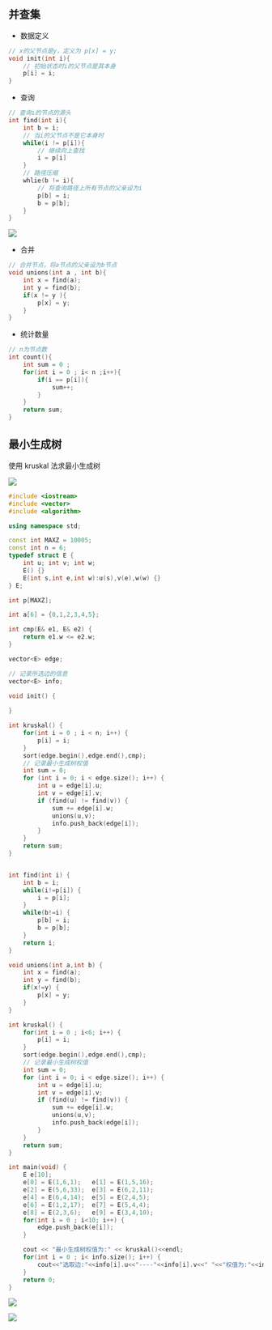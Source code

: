 <!--
 * @Description: 
 * @Version: 1.0
 * @Author: DaLao
 * @Email: dalao_li@163.com
 * @Date: 2021-10-06 13:11:32
 * @LastEditors: DaLao
 * @LastEditTime: 2021-11-28 15:18:03
-->
##  并查集

- 数据定义

```c
// x的父节点是y，定义为 p[x] = y;
void init(int i){
    // 初始状态时i的父节点是其本身
    p[i] = i;
}
```

- 查询

```c
// 查询i的节点的源头
int find(int i){
    int b = i;
    // 当i的父节点不是它本身时
    while(i != p[i]){
		// 继续向上查找
        i = p[i]
    }
    // 路径压缩
    whlie(b != i){
        // 将查询路径上所有节点的父亲设为i
        p[b] = i;
        b = p[b];
    }
}
```

![](https://cdn.hurra.ltd/img/20211115222906.png)


- 合并

```c
// 合并节点，将a节点的父亲设为b节点
void unions(int a , int b){
    int x = find(a);
    int y = find(b);
    if(x != y ){
        p[x] = y;
    }
}
```

- 统计数量

```c
// n为节点数
int count(){
    int sum = 0 ;
    for(int i = 0 ; i< n ;i++){
        if(i == p[i]){
            sum++;
        }
    }
    return sum;
}
```

## 最小生成树

使用 kruskal 法求最小生成树

![](https://cdn.hurra.ltd/img/20200620201313.png)

```c++
#include <iostream>
#include <vector>
#include <algorithm>

using namespace std;

const int MAXZ = 10005;
const int n = 6;
typedef struct E {
	int u; int v; int w;
	E() {}
	E(int s,int e,int w):u(s),v(e),w(w) {}
} E;

int p[MAXZ];

int a[6] = {0,1,2,3,4,5};

int cmp(E& e1, E& e2) {
	return e1.w <= e2.w;
}

vector<E> edge;

// 记录所选边的信息
vector<E> info;

void init() {
	
}

int kruskal() {
	for(int i = 0 ; i < n; i++) {
		p[i] = i;
	}
	sort(edge.begin(),edge.end(),cmp);
	// 记录最小生成树权值
	int sum = 0;
	for (int i = 0; i < edge.size(); i++) {
		int u = edge[i].u;
		int v = edge[i].v;
		if (find(u) != find(v)) {
			sum += edge[i].w;
			unions(u,v);
			info.push_back(edge[i]);
		}
	}
	return sum;
}


int find(int i) {
	int b = i;
	while(i!=p[i]) {
		i = p[i];
	}
	while(b!=i) {
		p[b] = i;
		b = p[b];
	}
	return i;
}

void unions(int a,int b) {
	int x = find(a);
	int y = find(b);
	if(x!=y) {
		p[x] = y;
	}
}

int kruskal() {
	for(int i = 0 ; i<6; i++) {
		p[i] = i;
	}
	sort(edge.begin(),edge.end(),cmp);
	// 记录最小生成树权值
	int sum = 0;
	for (int i = 0; i < edge.size(); i++) {
		int u = edge[i].u;
		int v = edge[i].v;
		if (find(u) != find(v)) {
			sum += edge[i].w;
			unions(u,v);
			info.push_back(edge[i]);
		}
	}
	return sum;
}

int main(void) {
    E e[10];
	e[0] = E(1,6,1);   e[1] = E(1,5,16);
	e[2] = E(5,6,33);  e[3] = E(6,2,11);
	e[4] = E(6,4,14);  e[5] = E(2,4,5);
	e[6] = E(1,2,17);  e[7] = E(5,4,4);
	e[8] = E(2,3,6);   e[9] = E(3,4,10);
	for(int i = 0 ; i<10; i++) {
		edge.push_back(e[i]);
	}

	cout << "最小生成树权值为:" << kruskal()<<endl;
	for(int i = 0 ; i< info.size(); i++) {
		cout<<"选取边:"<<info[i].u<<"----"<<info[i].v<<" "<<"权值为:"<<info[i].w<<endl;
	}
	return 0;
}
```

![](https://cdn.hurra.ltd/img/20211115225844.png)

![](https://cdn.hurra.ltd/img/20200620202155.png)



